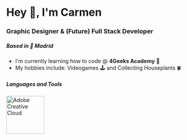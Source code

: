 # Hey 👋, I'm Carmen

### Graphic Designer & (Future) Full Stack Developer

##### Based in 📍 Madrid

*  I'm currently learning how to code @ <b>4Geeks Academy</b> 👾
*  My hobbies include: Videogames 🕹️ and Collecting Houseplants 🍀

##### Languages and Tools



<img src="https://upload.wikimedia.org/wikipedia/commons/thumb/4/4c/Adobe_Creative_Cloud_rainbow_icon.svg/2101px-Adobe_Creative_Cloud_rainbow_icon.svg.png" alt="Adobe Creative Cloud" width="100">

